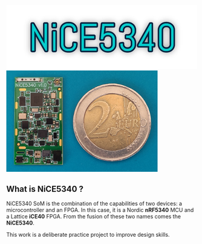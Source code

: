 ![alt text](https://github.com/ProDesLab/NiCE5340_V1.0-SoM/blob/main/Media/NiCE5340%20header%20logo%20w.jpg)
<img src="https://github.com/ProDesLab/NiCE5340_V1.0-SoM/blob/main/Media/1714388781094.jpg" width="400" class="center">

## What is NiCE5340 ?
NiCE5340 SoM is the combination of the capabilities of two devices: a microcontroller and an FPGA.
In this case, it is a Nordic **nRF5340** MCU and a Lattice **iCE40** FPGA. From the fusion of these two names comes the **NiCE5340**.

This work is a deliberate practice project to improve design skills.
